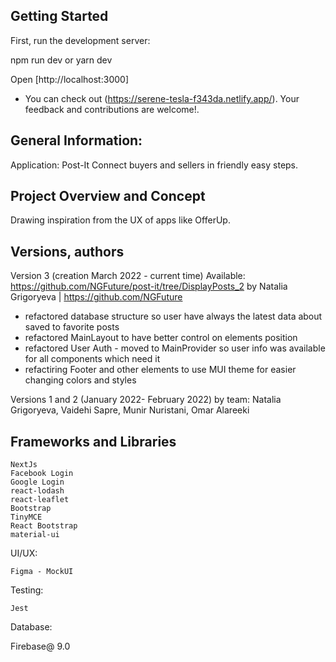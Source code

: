 ## Getting Started

First, run the development server:


npm run dev
or
yarn dev

Open [http://localhost:3000]


- You can check out (https://serene-tesla-f343da.netlify.app/). Your feedback and contributions are welcome!.


## General Information:

Application: Post-It
Connect buyers and sellers in friendly easy steps.

## Project Overview and Concept
Drawing inspiration from the UX of apps like OfferUp. 

## Versions, authors
Version 3 (creation March 2022 - current time)
Available: https://github.com/NGFuture/post-it/tree/DisplayPosts_2
by Natalia Grigoryeva | https://github.com/NGFuture

- refactored database structure so user have always the latest data about saved to favorite posts
- refactored MainLayout to have better control on elements position
- refactored User Auth - moved to MainProvider so user info was available for all components which need it
- refactiring Footer and other elements to use MUI theme for easier changing colors and styles


Versions 1 and 2 (January 2022- February 2022)
by team:
Natalia Grigoryeva, Vaidehi Sapre, Munir Nuristani, Omar Alareeki 


 ## Frameworks and Libraries

    NextJs
    Facebook Login
    Google Login
    react-lodash
    react-leaflet
    Bootstrap
    TinyMCE
    React Bootstrap
    material-ui
    
   UI/UX:

    Figma - MockUI

  Testing:

    Jest   
    
 Database:
 
   Firebase@ 9.0
